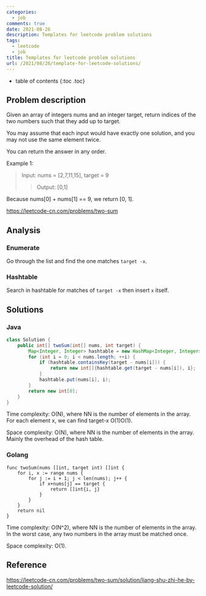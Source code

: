 ```yaml
---
categories:
  - job
comments: true
date: 2021-08-26
description: Templates for leetcode problem solutions
tags:
  - leetcode
  - job
title: Templates for leetcode problem solutions
url: /2021/08/26/template-for-leetcode-solutions/
---
```



* table of contents
{:toc .toc}

## Problem description

Given an array of integers nums and an integer target, return indices of the two numbers such that they add up to target.

You may assume that each input would have exactly one solution, and you may not use the same element twice.

You can return the answer in any order.

Example 1:

> Input: nums = [2,7,11,15], target = 9
>> Output: [0,1]

Because nums[0] + nums[1] == 9, we return [0, 1].

<https://leetcode-cn.com/problems/two-sum>

## Analysis

### Enumerate

Go through the list and find the one matches `target -x`.

### Hashtable

Search in hashtable for matches of `target -x` then insert `x` itself.

## Solutions

### Java

```java
class Solution {
    public int[] twoSum(int[] nums, int target) {
        Map<Integer, Integer> hashtable = new HashMap<Integer, Integer>();
        for (int i = 0; i < nums.length; ++i) {
            if (hashtable.containsKey(target - nums[i])) {
                return new int[]{hashtable.get(target - nums[i]), i};
            }
            hashtable.put(nums[i], i);
        }
        return new int[0];
    }
}
```

Time complexity: O(N), where NN is the number of elements in the array. For each element x, we can find target-x O(1)O(1).

Space complexity: O(N), where NN is the number of elements in the array. Mainly the overhead of the hash table.

### Golang

```golang
func twoSum(nums []int, target int) []int {
    for i, x := range nums {
        for j := i + 1; j < len(nums); j++ {
            if x+nums[j] == target {
                return []int{i, j}
            }
        }
    }
    return nil
}
```

Time complexity: O(N^2), where NN is the number of elements in the array. In the worst case, any two numbers in the array must be matched once.

Space complexity: O(1).

## Reference

<https://leetcode-cn.com/problems/two-sum/solution/liang-shu-zhi-he-by-leetcode-solution/>